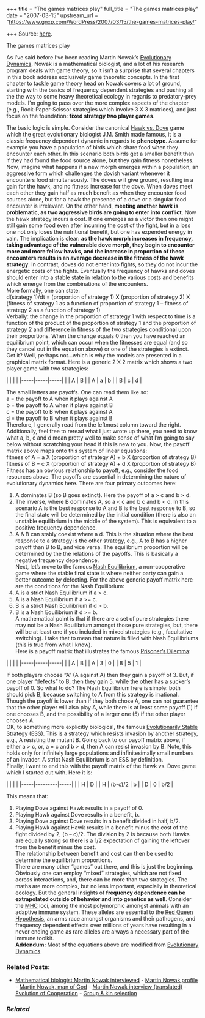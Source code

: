 +++
title = "The games matrices play"
full_title = "The games matrices play"
date = "2007-03-15"
upstream_url = "https://www.gnxp.com/WordPress/2007/03/15/the-games-matrices-play/"

+++
Source: [here](https://www.gnxp.com/WordPress/2007/03/15/the-games-matrices-play/).

The games matrices play

As I’ve said before I’ve been reading Martin Nowak’s [Evolutionary Dynamics](https://www.amazon.com/exec/obidos/ASIN/0674023382/geneexpressio-20). Nowak is a mathematical biologist, and a lot of his research program deals with game theory, so it isn’t a surprise that several chapters in this book address exclusively game theoretic concepts. In the first chapter to tackle game theory head on Nowak covers a lot of ground, starting with the basics of frequency dependent strategies and pushing all the the way to some heavy theoretical ecology in regards to predatory-prey models. I’m going to pass over the more complex aspects of the chapter (e.g., Rock-Paper-Scissor strategies which involve 3 X 3 matrices), and just focus on the foundation: **fixed strategy two player games**.

  
The basic logic is simple. Consider the canonical [Hawk vs. Dove](https://en.wikipedia.org/wiki/Game_of_chicken#Hawk-Dove) game which the great evolutionary biologist J.M. Smith made famous, it is a classic frequency dependent dynamic in regards to **phenotype**. Assume for example you have a population of birds which share food when they encounter each other. In this scenario both birds get a smaller benefit than if they had found the food source alone, but they gain fitness nonetheless. Now, imagine what happens if a new morph emerges within a population, an aggressive form which challenges the dovish variant whenever it encounters food simultaneously. The doves will give ground, resulting in a gain for the hawk, and no fitness increase for the dove. When doves meet each other they gain half as much benefit as when they encounter food sources alone, but for a hawk the presence of a dove or a singular food encounter is irrelevant. On the other hand, **meeting another hawk is problematic, as two aggressive birds are going to enter into conflict**. Now the hawk strategy incurs a cost. If one emerges as a victor then one might still gain some food even after incurring the cost of the fight, but in a loss one not only loses the nutritional benefit, but one has expended energy in vain. The implication is clear: **as the hawk morph increases in frequency, taking advantage of the vulnerable dove morph, they begin to encounter more and more fellow hawks, and the increase in proportion of these encounters results in an average decrease in the fitness of the hawk strategy**. In contrast, doves do not enter into fights, so they do not incur the energetic costs of the fights. Eventually the frequency of hawks and doves should enter into a stable state in relation to the various costs and benefits which emerge from the combinations of the encounters.  
More formally, one can state:  
d(strategy 1)/dt = (proportion of strategy 1) X (proportion of strategy 2) X (fitness of strategy 1 as a function of proportion of strategy 1 – fitness of strategy 2 as a function of strategy 1)  
Verbally: the change in the proportion of strategy 1 with respect to time is a function of the product of the proportion of strategy 1 and the proportion of strategy 2 and difference in fitness of the two strategies conditional upon their proportions. When the change equals 0 then you have reached an equilibrium point, which can occur when the fitnesses are equal (and so they cancel out in the equation above) or one of the strategies is extinct.  
Get it? Well, perhaps not…which is why the models are presented in a graphical matrix format. Here is a generic 2 X 2 matrix which shows a two player game with two strategies:

|     |     |     | |-----|-----|-----| |    | A   | B   | | A   | a   | b   | | B   | c   | d   |

The small letters are payoffs. One can read them like so:  
a = the payoff to A when it plays against A  
b = the payoff to A when it plays against B  
c = the payoff to B when it plays against A  
d = the payoff to B when it plays against B  
Therefore, I generally read from the leftmost column toward the right. Additionally, feel free to reread what I just wrote up there, you need to know what a, b, c and d mean pretty well to make sense of what I’m going to say below without scratching your head if this is new to you. Now, the payoff matrix above maps onto this system of linear equations:  
fitness of A = a X (proportion of strategy A) + b X (proportion of strategy B)  
fitness of B = c X (proportion of strategy A) + d X (proportion of strategy B)  
Fitness has an obvious relationship to payoff, e.g., consider the food resources above. The payoffs are essential in determining the nature of evolutionary dynamics here. There are four primary outcomes here:  
1) A dominates B (so B goes extinct). Here the payoff of a \> c and b \> d.  
2) The inverse, where B dominates A, so a \< c and b c and b \< d. In this scenario A is the best response to A and B is the best response to B, so the final state will be determined by the initial condition (there is also an unstable equilibrium in the middle of the system). This is equivalent to a positive frequency dependence.  
4) A & B can stably coexist where a d. This is the situation where the best response to a strategy is the other strategy, e.g., A to B has a higher payoff than B to B, and vice versa. The equilibrium proportion will be determined by the the relations of the payoffs. This is basically a negative frequency dependence.  
Next, let’s move to the famous [Nash Equilibrium](https://en.wikipedia.org/wiki/Nash_Equilibrium), a non-cooperative game where the stable final state is where neither party can gain a better outcome by defecting. For the above generic payoff matrix here are the conditions for the Nash Equilibrium:  
1) A is a strict Nash Equilibrium if a \> c.  
2) A is a Nash Equilibrium if a \>= c.  
3) B is a strict Nash Equilibrium if d \> b.  
4) B is a Nash Equilibrium if d \>= b.  
A mathematical point is that if there are a set of pure strategies there may not be a Nash Equilibrium amongst those pure strategies, but, there will be at least one if you included in mixed strategies (e.g., facultative switching). I take that to mean that nature is filled with Nash Equilibriums (this is true from what I know).  
Here is a payoff matrix that illustrates the famous [Prisoner’s Dilemma](https://en.wikipedia.org/wiki/Prisoner's_dilemma):

|     |     |     | |-----|-----|-----| |    | A   | B   | | A   | 3   | 0   | | B   | 5   | 1   |

If both players choose “A” (A against A) then they gain a payoff of 3. But, if one player “defects” to B, then they gain 5, while the other has a sucker’s payoff of 0. So what to do? The Nash Equilibrium here is simple: both should pick B, because switching to A from this strategy is irrational. Though the payoff is lower than if they both chose A, one can not guarantee that the other player will also play A, while there is at least some payoff (1) if one chooses B, and the possibility of a larger one (5) if the other player chooses A.  
OK, to something more explicitly biological, the famous [Evolutionarily Stable Strategy](https://en.wikipedia.org/wiki/Evolutionarily_stable_strategy) (ESS). This is a strategy which resists invasion by another strategy, e.g., A resisting the mutant B. Going back to our payoff matrix above, if either a \> c, or, a = c and b \> d, then A can resist invasion by B. Note, this holds only for infinitely large populations and infinitesimally small numbers of an invader. A strict Nash Equilibrium is an ESS by definition.  
Finally, I want to end this with the payoff matrix of the Hawk vs. Dove game which I started out with. Here it is:

|     |         |     | |-----|---------|-----| |    | H       | D   | | H   | (b-c)/2 | b   | | D   | 0       | b/2 |

This means that:  
1) Playing Dove against Hawk results in a payoff of 0.  
2) Playing Hawk against Dove results in a benefit, b.  
3) Playing Dove against Dove results in a benefit divided in half, b/2.  
4) Playing Hawk against Hawk results in a benefit minus the cost of the fight divided by 2, (b – c)/2. The division by 2 is because both Hawks are equally strong so there is a 1/2 expectation of gaining the leftover from the benefit minus the cost.  
The relationship between benefit and cost can then be used to determine the equilibrium proportions.  
There are many other “games” out there, and this is just the beginning. Obviously one can employ “mixed” strategies, which are not fixed across interactions, and, there can be more than two strategies. The maths are more complex, but no less important, especially in theoretical ecology. But the general insights of **frequency dependence can be extrapolated outside of behavior and into genetics as well**. Consider the [MHC](https://en.wikipedia.org/wiki/Major_histocompatibility_complex) loci, among the most polymorphic amongst animals with an adaptive immune system. These alleles are essential to the [Red Queen Hypothesis](https://en.wikipedia.org/wiki/Red_Queen_Hypothesis), an arms race amongst organisms and their pathogens, and frequency dependent effects over millions of years have resulting in a never ending game as rare alleles are always a necessary part of the immune toolkit.  
**Addendum:** Most of the equations above are modified from [Evolutionary Dynamics](https://www.amazon.com/exec/obidos/ASIN/0674023382/geneexpressio-20).

### Related Posts:

- [Mathematical biologist Martin Nowak
  interviewed](https://www.gnxp.com/WordPress/2007/06/25/mathematical-biologist-martin-nowak-interviewed/) - [Martin Nowak
  profile](https://www.gnxp.com/WordPress/2007/10/15/martin-nowak-profile/) - [Martin Nowak, man of
  God](https://www.gnxp.com/WordPress/2007/07/31/martin-nowak-man-of-god/) - [Martin Nowak interview
  (translated)](https://www.gnxp.com/WordPress/2007/06/25/martin-nowak-interview-translated/) - [Evolution of
  Cooperation](https://www.gnxp.com/WordPress/2006/05/01/evolution-of-cooperation/) - [Group & kin
  selection](https://www.gnxp.com/WordPress/2007/04/13/group-kin-selection/)

### *Related*

[](https://www.addtoany.com/add_to/facebook?linkurl=https%3A%2F%2Fwww.gnxp.com%2FWordPress%2F2007%2F03%2F15%2Fthe-games-matrices-play%2F&linkname=The%20games%20matrices%20play "Facebook")[](https://www.addtoany.com/add_to/twitter?linkurl=https%3A%2F%2Fwww.gnxp.com%2FWordPress%2F2007%2F03%2F15%2Fthe-games-matrices-play%2F&linkname=The%20games%20matrices%20play "Twitter")[](https://www.addtoany.com/add_to/email?linkurl=https%3A%2F%2Fwww.gnxp.com%2FWordPress%2F2007%2F03%2F15%2Fthe-games-matrices-play%2F&linkname=The%20games%20matrices%20play "Email")[](https://www.addtoany.com/share)
